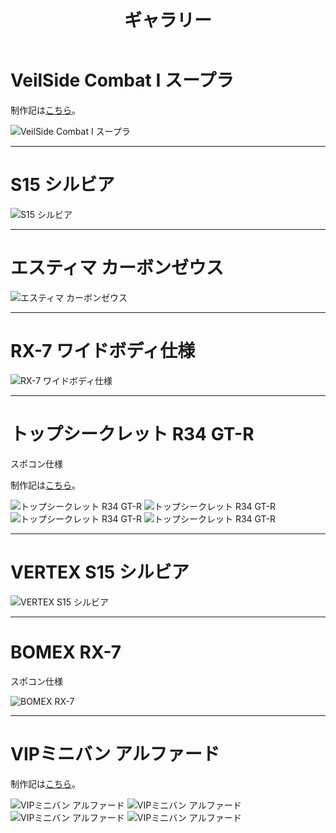 ﻿---
layout: hobby
title: "ギャラリー"
category: hobby
subcategory: gallery
---

# VeilSide Combat I スープラ

制作記は[こちら](/hobby/diary/03)。

![VeilSide Combat I スープラ](/assets/hobby/gallery/01/01.jpg)

---

# S15 シルビア

![S15 シルビア](/assets/hobby/gallery/02/01.jpg)

---

# エスティマ カーボンゼウス

![エスティマ カーボンゼウス](/assets/hobby/gallery/03/01.jpg)

---

# RX-7 ワイドボディ仕様

![RX-7 ワイドボディ仕様](/assets/hobby/gallery/04/01.jpg)

---

# トップシークレット R34 GT-R
スポコン仕様

制作記は[こちら](/hobby/diary/05)。

![トップシークレット R34 GT-R](/assets/hobby/gallery/05/01.jpg)
![トップシークレット R34 GT-R](/assets/hobby/gallery/05/02.jpg)
![トップシークレット R34 GT-R](/assets/hobby/gallery/05/03.jpg)
![トップシークレット R34 GT-R](/assets/hobby/gallery/05/04.jpg)

---

# VERTEX S15 シルビア

![VERTEX S15 シルビア](/assets/hobby/gallery/06/01.jpg)

---

# BOMEX RX-7
スポコン仕様

![BOMEX RX-7](/assets/hobby/gallery/07/01.jpg)

---

# VIPミニバン アルファード

制作記は[こちら](/hobby/diary/04)。

![VIPミニバン アルファード](/assets/hobby/gallery/08/01.jpg)
![VIPミニバン アルファード](/assets/hobby/gallery/08/02.jpg)
![VIPミニバン アルファード](/assets/hobby/gallery/08/03.jpg)
![VIPミニバン アルファード](/assets/hobby/gallery/08/04.jpg)